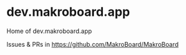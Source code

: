 # dev.makroboard.app

Home of dev.makroboard.app

Issues & PRs in https://github.com/MakroBoard/MakroBoard
